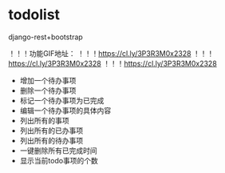 # todolist
django-rest+bootstrap

！！！功能GIF地址：
！！！https://cl.ly/3P3R3M0x2328
！！！https://cl.ly/3P3R3M0x2328
！！！https://cl.ly/3P3R3M0x2328

* 增加一个待办事项
* 删除一个待办事项
* 标记一个待办事项为已完成
* 编辑一个待办事项的具体内容
* 列出所有的事项
* 列出所有的已办事项
* 列出所有的待办事项
* 一键删除所有已完成时间
* 显示当前todo事项的个数
